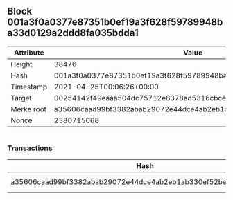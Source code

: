 ## Block 001a3f0a0377e87351b0ef19a3f628f59789948ba33d0129a2ddd8fa035bdda1

Attribute | Value
--- | ---
Height | 38476
Hash | 001a3f0a0377e87351b0ef19a3f628f59789948ba33d0129a2ddd8fa035bdda1
Timestamp | 2021-04-25T00:06:26+00:00
Target | 00254142f49eaaa504dc75712e8378ad5316cbcead634704b3734b6271167cc4
Merke root | a35606caad99bf3382abab29072e44dce4ab2eb1ab330ef52befd9c3cf2353d1
Nonce | 2380715068

```

```

### Transactions

Hash | Amount
--- | ---
[a35606caad99bf3382abab29072e44dce4ab2eb1ab330ef52befd9c3cf2353d1](a35606caad99bf3382abab29072e44dce4ab2eb1ab330ef52befd9c3cf2353d1.md) | 10.00000000 SKEPTI 
